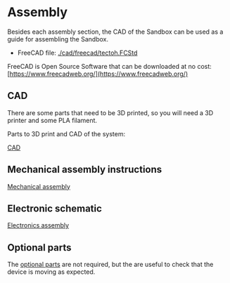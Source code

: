 # Assembly

Besides each assembly section, the CAD of the Sandbox can be used as a guide for assembling the Sandbox.

- FreeCAD file: [./cad/freecad/tectoh.FCStd](./cad/freecad/tectoh.FCStd)

FreeCAD is Open Source Software that can be downloaded at no cost: [https://www.freecadweb.org/](https://www.freecadweb.org/)


## CAD

There are some parts that need to be 3D printed, so you will need a 3D printer and some PLA filament.

Parts to 3D print and CAD of the system:

[CAD](./cad/.)

## Mechanical assembly instructions

[Mechanical assembly](./mechanical/.)

## Electronic schematic

[Electronics assembly](./electronics/.)

## Optional parts

The [optional parts](../optional/.) are not required, but the are useful to check that the device is moving as expected.





